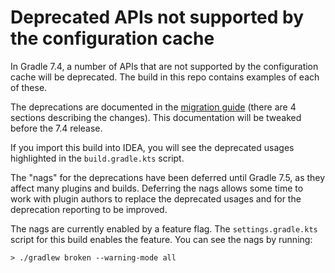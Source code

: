 
# Deprecated APIs not supported by the configuration cache

In Gradle 7.4, a number of APIs that are not supported by the configuration cache will be deprecated.
The build in this repo contains examples of each of these.

The deprecations are documented in the [migration guide](https://docs.gradle.org/release-nightly/userguide/upgrading_version_7.html#task_execution_events) (there are 4 sections describing the changes). This documentation will be tweaked
before the 7.4 release.

If you import this build into IDEA, you will see the deprecated usages highlighted in the `build.gradle.kts` script.

The "nags" for the deprecations have been deferred until Gradle 7.5, as they affect many plugins and builds. Deferring
the nags allows some time to work with plugin authors to replace the deprecated usages and for the deprecation
reporting to be improved.

The nags are currently enabled by a feature flag. The `settings.gradle.kts` script for this build enables the feature.
You can see the nags by running:

```
> ./gradlew broken --warning-mode all
```
